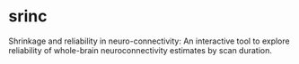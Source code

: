 # srinc
Shrinkage and reliability in neuro-connectivity: An interactive tool to explore reliability of whole-brain neuroconnectivity estimates by scan duration.  
